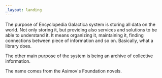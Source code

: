 ```yaml
---
_layout: landing
---
```


The purpose of Encyclopedia Galactica system is storing all data on the world.
Not only storing it, but providing also services and solutions to be able to understand it.
It means organizing it, maintaining it, finding connections between piece of information and so on.
Basically, what a library does.

The other main purpose of the system is being an archive of collective information.

The name comes from the Asimov's Foundation novels.